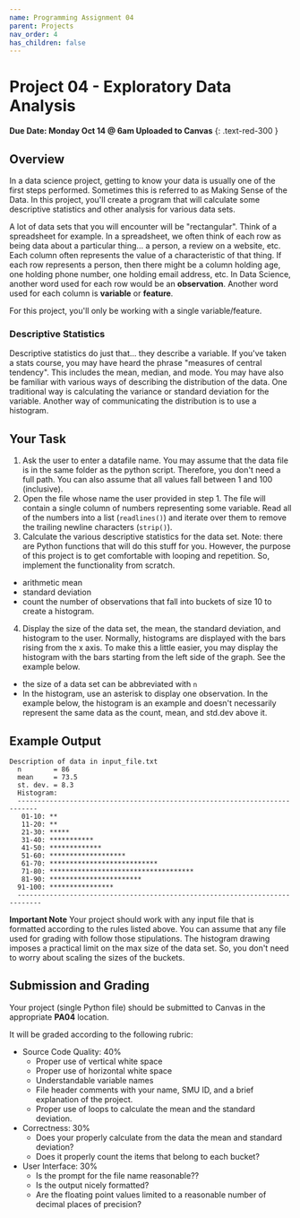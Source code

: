 ```yaml
--- 
name: Programming Assignment 04 
parent: Projects 
nav_order: 4 
has_children: false 
---
```



# Project 04 - Exploratory Data Analysis

**Due Date: Monday Oct 14 @ 6am Uploaded to Canvas** 
{: .text-red-300 }

## Overview 

In a data science project, getting to know your data is usually one of the first steps performed.
Sometimes this is referred to as Making Sense of the Data.  In this project, you'll create a program
that will calculate some descriptive statistics and other analysis for various data sets.

A lot of data sets that you will encounter will be "rectangular".  Think of a spreadsheet for
  example.  In a spreadsheet, we often think of each row as being data about a particular thing...
  a person, a review on a website, etc.  Each column often represents the value of a characteristic
  of that thing.  If each row represents a person, then there might be a column holding age, one
  holding phone number, one holding email address, etc. In Data Science, another word used for each
  row would be an **observation**. Another word used for each column is **variable** or **feature**. 

For this project, you'll only be working with a single variable/feature. 

### Descriptive Statistics

Descriptive statistics do just that... they describe a variable.  If you've taken a stats course,
you may have heard the phrase "measures of central tendency".  This includes the mean, median, and
mode.  You may have also be familiar with various ways of describing the distribution of the data.
One traditional way is calculating the variance or standard deviation for the variable. Another way
of communicating the distribution is to use a histogram.  

## Your Task

1. Ask the user to enter a datafile name. You may assume that the data file is in the same folder as
   the python script.  Therefore, you don't need a full path. You can also assume that all values fall between 1 and 100 (inclusive). 
2. Open the file whose name the user provided in step 1. The file will contain a single column of numbers representing some variable.  Read all of the numbers into a list (`readlines()`) and iterate over them to remove the trailing newline characters (`strip()`). 
3. Calculate the various descriptive statistics for the data set.  Note: there are Python functions that will do this stuff for you.  However, the purpose of this project is to get comfortable with looping and repetition.  So, implement the functionality from scratch. 
  - arithmetic mean
  - standard deviation
  - count the number of observations that fall into buckets of size 10 to create a histogram. 
4. Display the size of the data set, the mean, the standard deviation, and histogram to the user.  Normally, histograms are displayed with the bars rising from the x axis.  To make this a little easier, you may display the histogram with the bars starting from the left side of the graph.  See the example below.  
  - the size of a data set can be abbreviated with `n`
  - In the histogram, use an asterisk to display one observation.  In the example below, the histogram is an example and doesn't necessarily represent the same data as the count, mean, and std.dev above it. 

## Example Output

```
Description of data in input_file.txt
  n        = 86
  mean     = 73.5
  st. dev. = 8.3
  Histogram:
  ---------------------------------------------------------------------------
   01-10: **
   11-20: **
   21-30: *****
   31-40: ***********
   41-50: *************
   51-60: *******************
   61-70: ***************************
   71-80: ************************************
   81-90: ***********************
  91-100: ****************
  ----------------------------------------------------------------------------
```
**Important Note** Your project should work with any input file that is formatted according to the rules listed above.  You can assume that any file used for grading with follow those stipulations.  The histogram drawing imposes a practical limit on the max size of the data set.  So, you don't need to worry about scaling the sizes of the buckets. 


## Submission and Grading

Your project (single Python file) should be submitted to Canvas in the appropriate **PA04**
location. 

It will be graded according to the following rubric:

- Source Code Quality: 40%
  - Proper use of vertical white space
  - Proper use of horizontal white space
  - Understandable variable names
  - File header comments with your name, SMU ID, and a brief explanation of the project. 
  - Proper use of loops to calculate the mean and the standard deviation.
- Correctness: 30% 
  - Does your properly calculate from the data the mean and standard deviation?  
  - Does it properly count the items that belong to each bucket? 
- User Interface: 30%
  - Is the prompt for the file name reasonable??
  - Is the output nicely formatted?
  - Are the floating point values limited to a reasonable number of decimal places of precision?

